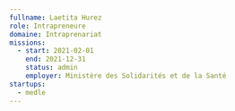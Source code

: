 ```yaml
---
fullname: Laetita Hurez
role: Intrapreneure
domaine: Intraprenariat
missions:
  - start: 2021-02-01
    end: 2021-12-31
    status: admin
    employer: Ministère des Solidarités et de la Santé
startups:
  - medle
---
```


